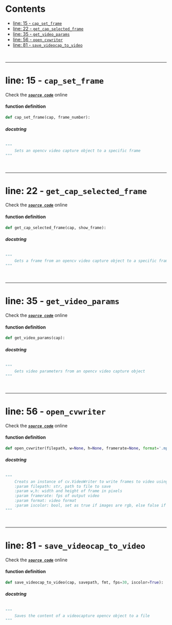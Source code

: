 



Contents
========

* [line: 15 - `cap_set_frame`](#line-15---cap_set_frame)
* [line: 22 - `get_cap_selected_frame`](#line-22---get_cap_selected_frame)
* [line: 35 - `get_video_params`](#line-35---get_video_params)
* [line: 56 - `open_cvwriter`](#line-56---open_cvwriter)
* [line: 81 - `save_videocap_to_video`](#line-81---save_videocap_to_video)


&nbsp;

--------
# line: 15 - `cap_set_frame`
  
Check the [***``source code``***](https://github.com/BrancoLab/BrainRender/tree/brainglobeintegration/blob/master/brainrender/Utils/video.py#L15) online
#### function definition


```python
def cap_set_frame(cap, frame_number):
```
##### docstring
  


```python

"""
    Sets an opencv video capture object to a specific frame
"""
```

&nbsp;

--------
# line: 22 - `get_cap_selected_frame`
  
Check the [***``source code``***](https://github.com/BrancoLab/BrainRender/tree/brainglobeintegration/blob/master/brainrender/Utils/video.py#L22) online
#### function definition


```python
def get_cap_selected_frame(cap, show_frame):
```
##### docstring
  


```python

"""
    Gets a frame from an opencv video capture object to a specific frame
"""
```

&nbsp;

--------
# line: 35 - `get_video_params`
  
Check the [***``source code``***](https://github.com/BrancoLab/BrainRender/tree/brainglobeintegration/blob/master/brainrender/Utils/video.py#L35) online
#### function definition


```python
def get_video_params(cap):
```
##### docstring
  


```python

"""
    Gets video parameters from an opencv video capture object
"""
```

&nbsp;

--------
# line: 56 - `open_cvwriter`
  
Check the [***``source code``***](https://github.com/BrancoLab/BrainRender/tree/brainglobeintegration/blob/master/brainrender/Utils/video.py#L56) online
#### function definition


```python
def open_cvwriter(filepath, w=None, h=None, framerate=None, format='.mp4', iscolor=False):
```
##### docstring
  


```python

"""
    Creats an instance of cv.VideoWriter to write frames to video using python opencv
    :param filepath: str, path to file to save
    :param w,h: width and height of frame in pixels
    :param framerate: fps of output video
    :param format: video format
    :param iscolor: bool, set as true if images are rgb, else false if they are gray
"""
```

&nbsp;

--------
# line: 81 - `save_videocap_to_video`
  
Check the [***``source code``***](https://github.com/BrancoLab/BrainRender/tree/brainglobeintegration/blob/master/brainrender/Utils/video.py#L81) online
#### function definition


```python
def save_videocap_to_video(cap, savepath, fmt, fps=30, iscolor=True):
```
##### docstring
  


```python

"""
    Saves the content of a videocapture opencv object to a file
"""
```